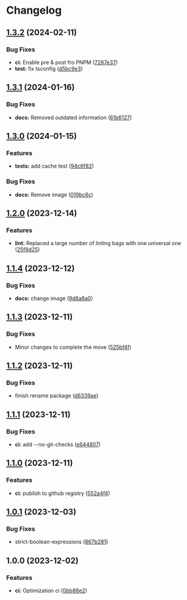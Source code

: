 # Changelog

## [1.3.2](https://github.com/Pilaton/pubun/compare/v1.3.1...v1.3.2) (2024-02-11)


### Bug Fixes

* **ci:** Enable pre & post fro PNPM ([7287e37](https://github.com/Pilaton/pubun/commit/7287e3756e99b191764b7a2c98d1349715522995))
* **test:** fix tsconfig ([d5bc9e3](https://github.com/Pilaton/pubun/commit/d5bc9e3d2cb8a80bca4169afde101860b55aaa71))

## [1.3.1](https://github.com/Pilaton/pubun/compare/v1.3.0...v1.3.1) (2024-01-16)


### Bug Fixes

* **docs:** Removed outdated information ([61b6127](https://github.com/Pilaton/pubun/commit/61b61279187592938d3c5de1ab4a1984cfa996a3))

## [1.3.0](https://github.com/Pilaton/pubun/compare/v1.2.0...v1.3.0) (2024-01-15)


### Features

* **tests:** add cache test ([94c6f82](https://github.com/Pilaton/pubun/commit/94c6f82ad14104fb94dfcb6fb735b085a4502c72))


### Bug Fixes

* **docs:** Remove image ([019bc6c](https://github.com/Pilaton/pubun/commit/019bc6c2daec560aebe33394af16e59e518fab0e))

## [1.2.0](https://github.com/Pilaton/pubun/compare/v1.1.4...v1.2.0) (2023-12-14)


### Features

* **lint:** Replaced a large number of linting bags with one universal one ([25f8d25](https://github.com/Pilaton/pubun/commit/25f8d25ef52460c556cde258b8f4da78338aa384))

## [1.1.4](https://github.com/Pilaton/pubun/compare/v1.1.3...v1.1.4) (2023-12-12)


### Bug Fixes

* **docs:** change image ([9d8a8a0](https://github.com/Pilaton/pubun/commit/9d8a8a0532601edeb9a312f5ac7cd209159ec155))

## [1.1.3](https://github.com/Pilaton/pubun/compare/v1.1.2...v1.1.3) (2023-12-11)


### Bug Fixes

* Minor changes to complete the move ([525bf4f](https://github.com/Pilaton/pubun/commit/525bf4f7a495834c3aab51415a354ba138cb3303))

## [1.1.2](https://github.com/Pilaton/pubun/compare/v1.1.1...v1.1.2) (2023-12-11)


### Bug Fixes

* finish rename package ([d6339ae](https://github.com/Pilaton/pubun/commit/d6339ae8e1af721a80bc5da796671b218210478a))

## [1.1.1](https://github.com/Pilaton/pmjs/compare/v1.1.0...v1.1.1) (2023-12-11)


### Bug Fixes

* **ci:** add --no-git-checks ([e644807](https://github.com/Pilaton/pmjs/commit/e644807e14b7b761b6b5728ff530cbecd9eab33b))

## [1.1.0](https://github.com/Pilaton/pmjs/compare/v1.0.1...v1.1.0) (2023-12-11)


### Features

* **ci:** publish to github registry ([552a4f4](https://github.com/Pilaton/pmjs/commit/552a4f41668b77d2387e2ce14ef994e50bd2fbc4))

## [1.0.1](https://github.com/Pilaton/pmjs/compare/v1.0.0...v1.0.1) (2023-12-03)


### Bug Fixes

* strict-boolean-expressions ([867b281](https://github.com/Pilaton/pmjs/commit/867b281945ae05b1dee27f10c17dfd026ca879f9))

## 1.0.0 (2023-12-02)


### Features

* **ci:** Optimization ci ([0bb88e2](https://github.com/Pilaton/pmjs/commit/0bb88e21fbedf09272bc68b6d20bf5581cd93677))
